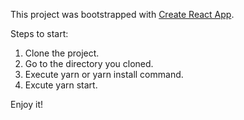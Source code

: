 This project was bootstrapped with [Create React App](https://github.com/facebook/create-react-app).

Steps to start:

1. Clone the project.
2. Go to the directory you cloned.
3. Execute yarn or yarn install command.
4. Excute yarn start.

Enjoy it!

